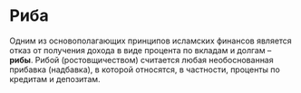 # Риба

Одним из основополагающих принципов исламских финансов является отказ от получения дохода в виде процента по вкладам и долгам – **рибы**.
 Рибой (ростовщичеством) считается любая необоснованная прибавка 
(надбавка), в которой относятся, в частности, проценты по кредитам и 
депозитам.